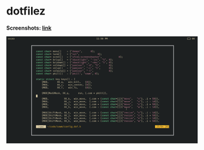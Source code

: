 # dotfilez

**Screenshots: [link](https://www.reddit.com/r/unixporn/search?q=author%3Adylan112&sort=new&restrict_sr=on&t=all)**

![scrot](https://raw.githubusercontent.com/voidz7/dotfiles/master/scrot/busy-scrot.png)
